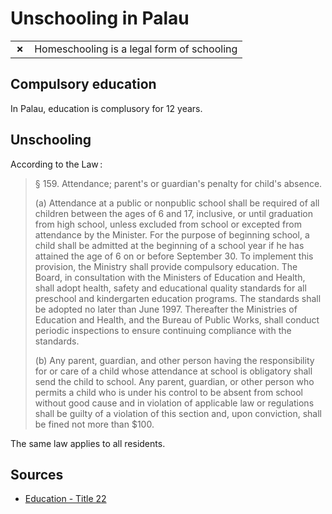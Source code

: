 # Unschooling in Palau

|       |                                            |
| ----- | ------------------------------------------ |
| **✗** | Homeschooling is a legal form of schooling |

## Compulsory education

In Palau, education is complusory for 12 years.

## Unschooling

According to the Law :

> § 159. Attendance; parent's or guardian's penalty for child's absence.
>
> (a) Attendance at a public or nonpublic school shall be required of all children between the ages of 6 and 17, inclusive, or until graduation from high school, unless excluded from school or excepted from attendance by the Minister. For the purpose of beginning school, a child shall be admitted at the beginning of a school year if he has attained the age of 6 on or before September 30. To implement this provision, the Ministry shall provide compulsory education. The Board, in consultation with the Ministers of Education and Health, shall adopt health, safety and educational quality standards for all preschool and kindergarten education programs. The standards shall be adopted no later than June 1997. Thereafter the Ministries of Education and Health, and the Bureau of Public Works, shall conduct periodic inspections to ensure continuing compliance with the standards.
>
> (b) Any parent, guardian, and other person having the responsibility for or care of a child whose attendance at school is obligatory shall send the child to school. Any parent, guardian, or other person who permits a child who is under his control to be absent from school without good cause and in violation of applicable law or regulations shall be guilty of a violation of this section and, upon conviction, shall be fined not more than $100.

The same law applies to all residents.

## Sources

- [Education - Title 22](http://www.paclii.org/pw/legis/consol_act/et22144/)
